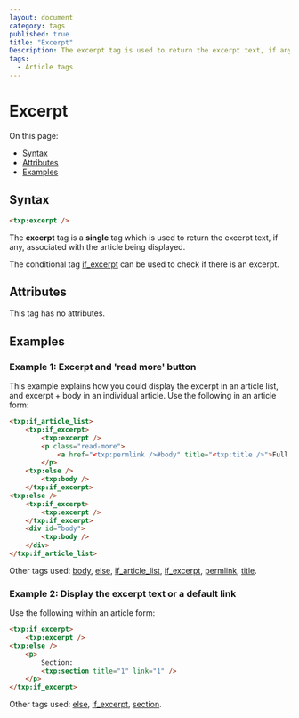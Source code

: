```yaml
---
layout: document
category: tags
published: true
title: "Excerpt"
Description: The excerpt tag is used to return the excerpt text, if any, associated with the article being displayed.
tags:
  - Article tags
---
```


# Excerpt

On this page:

* [Syntax](#user-content-syntax)
* [Attributes](#user-content-attributes)
* [Examples](#user-content-examples)

## Syntax

~~~ html
<txp:excerpt />
~~~

The **excerpt** tag is a __single__ tag which is used to return the excerpt text, if any, associated with the article being displayed.

The conditional tag [if_excerpt](if-excerpt) can be used to check if there is an excerpt.

## Attributes

This tag has no attributes.

## Examples

### Example 1: Excerpt and 'read more' button

This example explains how you could display the excerpt in an article list, and excerpt + body in an individual article. Use the following in an article form:

~~~ html
<txp:if_article_list>
    <txp:if_excerpt>
        <txp:excerpt />
        <p class="read-more">
            <a href="<txp:permlink />#body" title="<txp:title />">Full article</a>
        </p>
    <txp:else />
        <txp:body />
    </txp:if_excerpt>
<txp:else />
    <txp:if_excerpt>
        <txp:excerpt />
    </txp:if_excerpt>
    <div id="body">
        <txp:body />
    </div>
</txp:if_article_list>
~~~

Other tags used: [body](body), [else](else), [if_article_list](if-article-list), [if_excerpt](if-excerpt), [permlink](permlink), [title](title).

### Example 2: Display the excerpt text or a default link

Use the following within an article form:

~~~ html
<txp:if_excerpt>
    <txp:excerpt />
<txp:else />
    <p>
        Section:
        <txp:section title="1" link="1" />
    </p>
</txp:if_excerpt>
~~~

Other tags used: [else](else), [if_excerpt](if-excerpt), [section](section).
